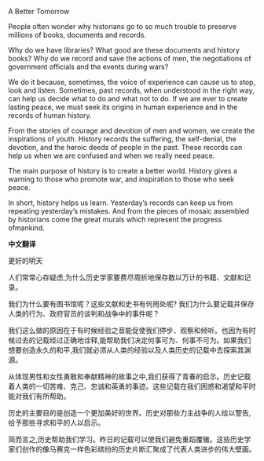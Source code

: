 

A Better Tomorrow

People often wonder why historians go to so much trouble to preserve millions of books, documents and records.

Why do we have libraries? What good are these documents and history books? Why do we record and save the actions of men, the negotiations of government officials and the events during wars?

We do it because, sometimes, the voice of experience can cause us to stop, look and listen. Sometimes, past records, when understood in the right way, can help us decide what to do and what not to do. If we are ever to create lasting peace, we must seek its origins in human experience and in the records of human history.

From the stories of courage and devotion of men and women, we create the inspirations of youth. History records the suffering, the self-denial, the devotion, and the heroic deeds of people in the past. These records can help us when we are confused and when we really need peace.

The main purpose of history is to create a better world. History gives a warning to those who promote war, and inspiration to those who seek peace.

In short, history helps us learn. Yesterday’s records can keep us from repeating yesterday’s mistakes. And from the pieces of mosaic assembled by historians come the great murals which represent the progress ofmankind.

**中文翻译**

更好的明天

人们常常心存疑虑,为什么历史学家要费尽周折地保存数以万计的书籍、文献和记录。

我们为什么要有图书馆呢？这些文献和史书有何用处呢? 我们为什么要记载并保存人类的行为、政府官员的谈判和战争中的事件呢？

我们这么做的原因在于有时候经验之音能促使我们停步、观察和倾听。也因为有时候过去的记载经过正确地诠释,能帮助我们决定何事可为、何事不可为。如果我们想要创造永久的和平,我们就必须从人类的经验以及人类历史的记载中去探索其渊源。

从体现男性和女性勇敢和奉献精神的故事之中,我们获得了青春的启示。历史记载着人类的一切苦难、克己、忠诚和英勇的事迹。这些记载在我们困惑和渴望和平时能对我们有所帮助。

历史的主要目的是创造一个更加美好的世界。历史对那些力主战争的人给以警告,给予那些寻求和平的人以启示。

简而言之,历史帮助我们学习。昨日的记载可以使我们避免重蹈覆辙。这些历史学家们创作的像马赛克一样色彩缤纷的历史片断汇聚成了代表人类进步的伟大壁画。